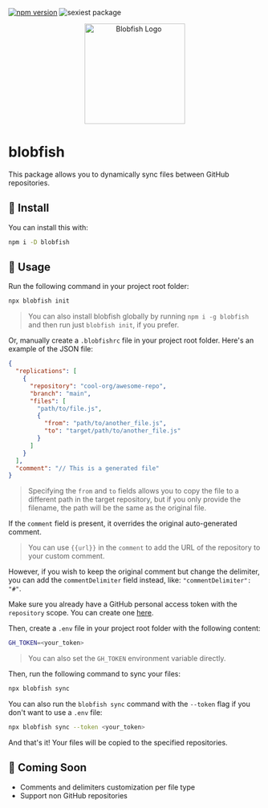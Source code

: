 [![npm version](https://img.shields.io/npm/v/blobfish)](https://www.npmjs.com/package/blobfish)
![sexiest package](https://img.shields.io/badge/prize-%231_sexiest_package-pink
)

<p align="center">
    <img width="200" src="https://github.com/capythulhu/blobfish/assets/20731019/0cd8710d-139e-4cc9-a448-bfaffc98233e" alt="Blobfish Logo">
</p>

# blobfish

This package allows you to dynamically sync files between GitHub repositories.

## 🐡 Install

You can install this with:
```bash
npm i -D blobfish
```

## 🐡 Usage
Run the following command in your project root folder:
```bash
npx blobfish init
```
> You can also install blobfish globally by running `npm i -g blobfish` and then run just `blobfish init`, if you prefer.

Or, manually create a `.blobfishrc` file in your project root folder. Here's an example of the JSON file:
```json
{
  "replications": [
    {
      "repository": "cool-org/awesome-repo",
      "branch": "main",
      "files": [
        "path/to/file.js",
        {
          "from": "path/to/another_file.js",
          "to": "target/path/to/another_file.js"
        }
      ]
    }
  ],
  "comment": "// This is a generated file"
}
```
> Specifying the `from` and `to` fields allows you to copy the file to a different path in the target repository, but if you only provide the filename, the path will be the same as the original file.

If the `comment` field is present, it overrides the original auto-generated comment.

> You can use `{{url}}` in the `comment` to add the URL of the repository to your custom comment.

However, if you wish to keep the original comment but change the delimiter, you can add the `commentDelimiter` field instead, like: ```"commentDelimiter": "#"```.

Make sure you already have a GitHub personal access token with the `repository` scope. You can create one [here](https://docs.github.com/en/authentication/keeping-your-account-and-data-secure/managing-your-personal-access-tokens).

Then, create a `.env` file in your project root folder with the following content:
```bash
GH_TOKEN=<your_token>
```
> You can also set the `GH_TOKEN` environment variable directly.

Then, run the following command to sync your files:
```bash
npx blobfish sync
```

You can also run the ```blobfish sync``` command with the ```--token``` flag if you don't want to use a `.env` file:
```bash
npx blobfish sync --token <your_token>
```

And that's it! Your files will be copied to the specified repositories.

## 🐡 Coming Soon
- Comments and delimiters customization per file type
- Support non GitHub repositories